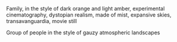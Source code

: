 Family, in the style of dark orange and light amber, experimental cinematography, dystopian realism, made of mist, expansive skies, transavanguardia, movie still

Group of people in the style of gauzy atmospheric landscapes